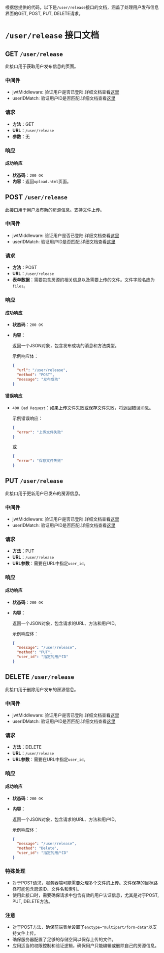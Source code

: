 根据您提供的代码，以下是`/user/release`接口的文档，涵盖了处理用户发布信息界面的GET, POST, PUT, DELETE请求。

# `/user/release` 接口文档

## GET `/user/release`

此接口用于获取用户发布信息的页面。

### 中间件
+ jwtMiddleware: 验证用户是否已登陆.详细文档查看[这里](../middleware/jwt.md)
+ userIDMatch: 验证用户ID是否匹配.详细文档查看[这里](../middleware/userIDMatch.md)

### 请求

- **方法**：GET
- **URL**：`/user/release`
- **参数**：无

### 响应

#### 成功响应

- **状态码**：`200 OK`
- **内容**：返回`upload.html`页面。

## POST `/user/release`

此接口用于用户发布新的房源信息。支持文件上传。

### 中间件
+ jwtMiddleware: 验证用户是否已登陆.详细文档查看[这里](../middleware/jwt.md)
+ userIDMatch: 验证用户ID是否匹配.详细文档查看[这里](../middleware/userIDMatch.md)

### 请求

- **方法**：POST
- **URL**：`/user/release`
- **表单数据**：需要包含房源的相关信息以及需要上传的文件。文件字段名应为`files`。

### 响应

#### 成功响应

- **状态码**：`200 OK`
- **内容**：

  返回一个JSON对象，包含发布成功的消息和方法类型。

  示例响应体：

  ```json
  {
    "url": "/user/release",
    "method": "POST",
    "message": "发布成功"
  }
  ```

#### 错误响应

- `400 Bad Request`：如果上传文件失败或保存文件失败，将返回错误消息。

  示例错误响应：

  ```json
  {
    "error": "上传文件失败"
  }
  ```

  或

  ```json
  {
    "error": "保存文件失败"
  }
  ```

## PUT `/user/release`

此接口用于更新用户已发布的房源信息。

### 中间件
+ jwtMiddleware: 验证用户是否已登陆.详细文档查看[这里](../middleware/jwt.md)
+ userIDMatch: 验证用户ID是否匹配.详细文档查看[这里](../middleware/userIDMatch.md)

### 请求

- **方法**：PUT
- **URL**：`/user/release`
- **URL参数**：需要在URL中指定`user_id`。

### 响应

#### 成功响应

- **状态码**：`200 OK`
- **内容**：

  返回一个JSON对象，包含请求的URL、方法和用户ID。

  示例响应体：

  ```json
  {
    "message": "/user/release",
    "method": "PUT",
    "user_id": "指定的用户ID"
  }
  ```

## DELETE `/user/release`

此接口用于删除用户发布的房源信息。

### 中间件
+ jwtMiddleware: 验证用户是否已登陆.详细文档查看[这里](../middleware/jwt.md)
+ userIDMatch: 验证用户ID是否匹配.详细文档查看[这里](../middleware/userIDMatch.md)


### 请求

- **方法**：DELETE
- **URL**：`/user/release`
- **URL参数**：需要在URL中指定`user_id`。

### 响应

#### 成功响应

- **状态码**：`200 OK`
- **内容**：

  返回一个JSON对象，包含请求的URL、方法和用户ID。

  示例响应体：

  ```json
  {
    "message": "/user/release",
    "method": "Delete",
    "user_id": "指定的用户ID"
  }
  ```

### 特殊处理

- 对于POST请求，服务器端可能需要处理多个文件的上传。文件保存的目标路径可能包含房源ID、文件名和索引。
- 使用此接口时，需要确保请求中包含有效的用户认证信息，尤其是对于POST, PUT, DELETE方法。

### 注意

- 对于POST方法，确保前端表单设置了`enctype="multipart/form-data"`以支持文件上传。
- 确保服务器配置了足够的存储空间以保存上传的文件。
- 应用适当的权限控制和验证逻辑，确保用户只能编辑或删除自己的房源信息。